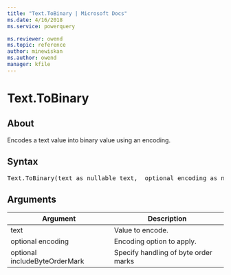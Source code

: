 ```yaml
---
title: "Text.ToBinary | Microsoft Docs"
ms.date: 4/16/2018
ms.service: powerquery

ms.reviewer: owend
ms.topic: reference
author: minewiskan
ms.author: owend
manager: kfile
---
```

# Text.ToBinary

  
## About  
Encodes a text value into binary value using an encoding.  
  
## Syntax

<pre>
Text.ToBinary(text as nullable text,  optional encoding as nullable number,  optional includeByteOrderMark as nullable logical) as nullable binary  
</pre>
  
## Arguments  
  
|Argument|Description|  
|------------|---------------|  
|text|Value to encode.|  
|optional encoding|Encoding option to apply.|  
|optional includeByteOrderMark|Specify handling of byte order marks|  
  

